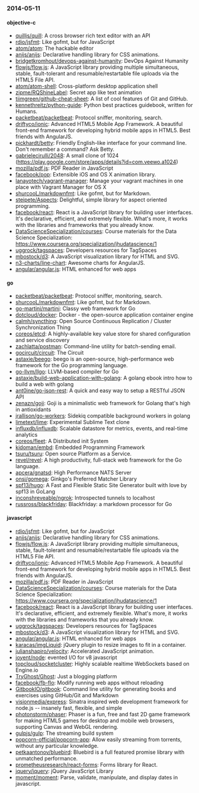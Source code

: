 ### 2014-05-11

#### objective-c
* [quilljs/quill](https://github.com/quilljs/quill): A cross browser rich text editor with an API
* [rdio/jsfmt](https://github.com/rdio/jsfmt): Like gofmt, but for JavaScript
* [atom/atom](https://github.com/atom/atom): The hackable editor
* [anijs/anijs](https://github.com/anijs/anijs): Declarative handling library for CSS animations.
* [bridgetkromhout/devops-against-humanity](https://github.com/bridgetkromhout/devops-against-humanity): DevOps Against Humanity
* [flowjs/flow.js](https://github.com/flowjs/flow.js): A JavaScript library providing multiple simultaneous, stable, fault-tolerant and resumable/restartable file uploads via the HTML5 File API.
* [atom/atom-shell](https://github.com/atom/atom-shell): Cross-platform desktop application shell
* [zipme/RQShineLabel](https://github.com/zipme/RQShineLabel): Secret app like text animation
* [tiimgreen/github-cheat-sheet](https://github.com/tiimgreen/github-cheat-sheet): A list of cool features of Git and GitHub.
* [kennethreitz/python-guide](https://github.com/kennethreitz/python-guide): Python best practices guidebook, written for Humans. 
* [packetbeat/packetbeat](https://github.com/packetbeat/packetbeat): Protocol sniffer, monitoring, search.
* [driftyco/ionic](https://github.com/driftyco/ionic): Advanced HTML5 Mobile App Framework. A beautiful front-end framework for developing hybrid mobile apps in HTML5. Best friends with AngularJS.
* [pickhardt/betty](https://github.com/pickhardt/betty): Friendly English-like interface for your command line. Don't remember a command? Ask Betty.
* [gabrielecirulli/2048](https://github.com/gabrielecirulli/2048): A small clone of 1024 (https://play.google.com/store/apps/details?id=com.veewo.a1024)
* [mozilla/pdf.js](https://github.com/mozilla/pdf.js): PDF Reader in JavaScript
* [facebook/pop](https://github.com/facebook/pop): Extensible iOS and OS X animation library.
* [lanayotech/vagrant-manager](https://github.com/lanayotech/vagrant-manager): Manage your vagrant machines in one place with Vagrant Manager for OS X
* [shurcooL/markdownfmt](https://github.com/shurcooL/markdownfmt): Like gofmt, but for Markdown.
* [steipete/Aspects](https://github.com/steipete/Aspects): Delightful, simple library for aspect oriented programming.
* [facebook/react](https://github.com/facebook/react): React is a JavaScript library for building user interfaces. It's declarative, efficient, and extremely flexible. What's more, it works with the libraries and frameworks that you already know.
* [DataScienceSpecialization/courses](https://github.com/DataScienceSpecialization/courses): Course materials for the Data Science Specialization: https://www.coursera.org/specialization/jhudatascience/1
* [uggrock/tagspaces](https://github.com/uggrock/tagspaces): Developers resources for TagSpaces
* [mbostock/d3](https://github.com/mbostock/d3): A JavaScript visualization library for HTML and SVG.
* [n3-charts/line-chart](https://github.com/n3-charts/line-chart): Awesome charts for AngularJS.
* [angular/angular.js](https://github.com/angular/angular.js): HTML enhanced for web apps

#### go
* [packetbeat/packetbeat](https://github.com/packetbeat/packetbeat): Protocol sniffer, monitoring, search.
* [shurcooL/markdownfmt](https://github.com/shurcooL/markdownfmt): Like gofmt, but for Markdown.
* [go-martini/martini](https://github.com/go-martini/martini): Classy web framework for Go
* [dotcloud/docker](https://github.com/dotcloud/docker): Docker - the open-source application container engine
* [calmh/syncthing](https://github.com/calmh/syncthing): Open Source Continuous Replication / Cluster Synchronization Thing
* [coreos/etcd](https://github.com/coreos/etcd): A highly-available key value store for shared configuration and service discovery
* [zachlatta/postman](https://github.com/zachlatta/postman): Command-line utility for batch-sending email.
* [gocircuit/circuit](https://github.com/gocircuit/circuit): The Circuit
* [astaxie/beego](https://github.com/astaxie/beego): beego is an open-source, high-performance web framework for the Go programming language.
* [go-llvm/llgo](https://github.com/go-llvm/llgo): LLVM-based compiler for Go
* [astaxie/build-web-application-with-golang](https://github.com/astaxie/build-web-application-with-golang): A golang ebook intro how to build a web with golang
* [ant0ine/go-json-rest](https://github.com/ant0ine/go-json-rest): A quick and easy way to setup a RESTful JSON API
* [zenazn/goji](https://github.com/zenazn/goji): Goji is a minimalistic web framework for Golang that's high in antioxidants
* [jrallison/go-workers](https://github.com/jrallison/go-workers): Sidekiq compatible background workers in golang
* [limetext/lime](https://github.com/limetext/lime): Experimental Sublime Text clone
* [influxdb/influxdb](https://github.com/influxdb/influxdb): Scalable datastore for metrics, events, and real-time analytics
* [coreos/fleet](https://github.com/coreos/fleet): A Distributed init System
* [kidoman/embd](https://github.com/kidoman/embd): Embedded Programming Framework
* [tsuru/tsuru](https://github.com/tsuru/tsuru): Open source Platform as a Service.
* [revel/revel](https://github.com/revel/revel): A high productivity, full-stack web framework for the Go language.
* [apcera/gnatsd](https://github.com/apcera/gnatsd): High Performance NATS Server
* [onsi/gomega](https://github.com/onsi/gomega): Ginkgo's Preferred Matcher Library
* [spf13/hugo](https://github.com/spf13/hugo): A Fast and Flexible Static Site Generator built with love by spf13 in GoLang
* [inconshreveable/ngrok](https://github.com/inconshreveable/ngrok): Introspected tunnels to localhost
* [russross/blackfriday](https://github.com/russross/blackfriday): Blackfriday: a markdown processor for Go

#### javascript
* [rdio/jsfmt](https://github.com/rdio/jsfmt): Like gofmt, but for JavaScript
* [anijs/anijs](https://github.com/anijs/anijs): Declarative handling library for CSS animations.
* [flowjs/flow.js](https://github.com/flowjs/flow.js): A JavaScript library providing multiple simultaneous, stable, fault-tolerant and resumable/restartable file uploads via the HTML5 File API.
* [driftyco/ionic](https://github.com/driftyco/ionic): Advanced HTML5 Mobile App Framework. A beautiful front-end framework for developing hybrid mobile apps in HTML5. Best friends with AngularJS.
* [mozilla/pdf.js](https://github.com/mozilla/pdf.js): PDF Reader in JavaScript
* [DataScienceSpecialization/courses](https://github.com/DataScienceSpecialization/courses): Course materials for the Data Science Specialization: https://www.coursera.org/specialization/jhudatascience/1
* [facebook/react](https://github.com/facebook/react): React is a JavaScript library for building user interfaces. It's declarative, efficient, and extremely flexible. What's more, it works with the libraries and frameworks that you already know.
* [uggrock/tagspaces](https://github.com/uggrock/tagspaces): Developers resources for TagSpaces
* [mbostock/d3](https://github.com/mbostock/d3): A JavaScript visualization library for HTML and SVG.
* [angular/angular.js](https://github.com/angular/angular.js): HTML enhanced for web apps
* [karacas/imgLiquid](https://github.com/karacas/imgLiquid): jQuery plugin to resize images to fit in a container.
* [julianshapiro/velocity](https://github.com/julianshapiro/velocity): Accelerated JavaScript animation.
* [joyent/node](https://github.com/joyent/node): evented I/O for v8 javascript
* [topcloud/socketcluster](https://github.com/topcloud/socketcluster): Highly scalable realtime WebSockets based on Engine.io
* [TryGhost/Ghost](https://github.com/TryGhost/Ghost): Just a blogging platform
* [facebook/fb-flo](https://github.com/facebook/fb-flo): Modify running web apps without reloading
* [GitbookIO/gitbook](https://github.com/GitbookIO/gitbook): Command line utility for generating books and exercises using GitHub/Git and Markdown
* [visionmedia/express](https://github.com/visionmedia/express): Sinatra inspired web development framework for node.js -- insanely fast, flexible, and simple
* [photonstorm/phaser](https://github.com/photonstorm/phaser): Phaser is a fun, free and fast 2D game framework for making HTML5 games for desktop and mobile web browsers, supporting Canvas and WebGL rendering.
* [gulpjs/gulp](https://github.com/gulpjs/gulp): The streaming build system
* [popcorn-official/popcorn-app](https://github.com/popcorn-official/popcorn-app): Allow easily streaming from torrents, without any particular knowledge.
* [petkaantonov/bluebird](https://github.com/petkaantonov/bluebird): Bluebird is a full featured promise library with unmatched performance.
* [prometheusresearch/react-forms](https://github.com/prometheusresearch/react-forms): Forms library for React.
* [jquery/jquery](https://github.com/jquery/jquery): jQuery JavaScript Library
* [moment/moment](https://github.com/moment/moment): Parse, validate, manipulate, and display dates in javascript.
